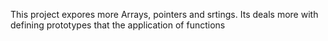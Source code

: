 This project expores more Arrays, pointers and srtings. 
Its deals more with defining prototypes that the application of functions

